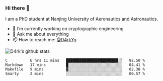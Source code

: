 ### Hi there 👋

I am a PhD student at Nanjing University of Aeronautics and Astronautics.

- 🔭 I’m currently working on cryptographic engineering
- 💬 Ask me about everything
- 📫 How to reach me: [@D4rkYg](https://twitter.com/D4rkYg)

![D4rk's github stats](https://github-readme-stats.vercel.app/api?username=dd4rk&show_icons=true&title_color=fff&icon_color=79ff97&text_color=9f9f9f&bg_color=151515)

<!--START_SECTION:waka-->
```text
C          6 hrs 11 mins   ███████████████████████░░   92.50 % 
Markdown   17 mins         █░░░░░░░░░░░░░░░░░░░░░░░░   04.41 % 
Makefile   9 mins          ▓░░░░░░░░░░░░░░░░░░░░░░░░   02.38 % 
Smarty     2 mins          ░░░░░░░░░░░░░░░░░░░░░░░░░   00.57 % 
```
<!--END_SECTION:waka-->
